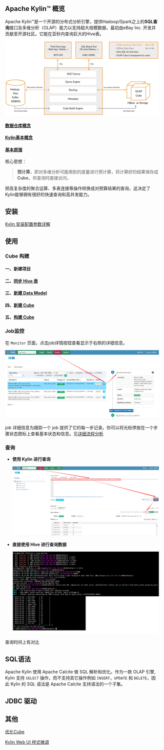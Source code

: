 ## Apache Kylin™ 概览

Apache Kylin™是一个开源的分布式分析引擎，提供Hadoop/Spark之上的**SQL查询**接口及多维分析（OLAP）能力以支持超大规模数据，最初由eBay Inc. 开发并贡献至开源社区。它能在亚秒内查询巨大的Hive表。

![img](../images/kylin_diagram.png)

#### [数据仓库概念](数据仓库/数据仓库.md)

#### [Kylin基本概念](Kylin/Kylin基本概念.md)

#### [基本原理](Kylin/原理与架构.md)

核心思想：

> **预计算**，即对多维分析可能用到的度量进行预计算，将计算好的结果保存成**Cube**，供查询时直接访问。

把高复杂度的聚合运算、多表连接等操作转换成对预算结果的查询，这决定了Kylin能够拥有很好的快速查询和高并发能力。

## 安装

[Kylin 安装配置参数详解](Kylin/Kylin安装配置参数详解.md)

## 使用

### Cube 构建

#### 一、新建项目

#### 二、[同步 Hive 表](Kylin/加载Hive表.md)

#### 三、[新建 Data Model](Kylin/新建Model.md)

#### 四、[新建 Cube](Kylin/新建Cube.md)

#### 五、[构建 Cube](Kylin/构建Cube.md)

### Job监控

在 `Monitor` 页面，点击job详情按钮查看显示于右侧的详细信息。

![1555322700971](../images/1555322700971.png)

job 详细信息为跟踪一个 job 提供了它的每一步记录。你可以将光标停放在一个步骤状态图标上查看基本状态和信息。见[详细流程分析](./构建Cube流程分析.md)

### 查询

- **使用 Kylin 进行查询**

  ![1555489000499](../images/1555489000499.png)

- **直接使用 Hive 进行查询数据**

  ![1555489155021](../images/1555489155021.png)

查询时间上有对比

## SQL语法

Apache Kylin 使用 Apache Calcite 做 SQL 解析和优化。作为一款 OLAP 引擎, Kylin 支持 `SELECT` 操作，而不支持其它操作例如 `INSERT`，`UPDATE` 和 `DELETE`，因此 Kylin 的 SQL 语法是 Apache Calcite 支持语法的一个子集。

## JDBC 驱动

## 其他

[优化Cube](Kylin/优化Cube.md)

[Kylin Web UI 样式微调](Kylin/Kylin样式.md)